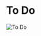 # To Do 

![To Do](https://user-images.githubusercontent.com/7697124/75988498-fc39d800-5ef1-11ea-91eb-f160de6c7a77.png)
